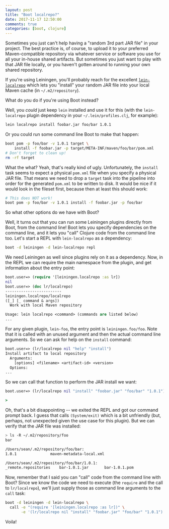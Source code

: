 ```yaml
---
layout: post
title: "Boot localrepo?"
date: 2017-11-17 12:50:00
comments: true
categories: [boot, clojure]
---
```

Sometimes you just can't help having a "random 3rd part JAR file" in your project. The best practice is, of course, to upload it to your preferred Maven-compatible repository via whatever service or software you use for all your in-house shared artifacts. But sometimes you just want to play with that JAR file locally, or you haven't gotten around to running your own shared repository.

If you're using Leiningen, you'll probably reach for the excellent [`lein-localrepo`](https://github.com/kumarshantanu/lein-localrepo) which lets you "install" your random JAR file into your local Maven cache (in `~/.m2/repository`).

What do you do if you're using Boot instead?<!-- more -->

Well, you _could_ just keep `lein` installed and use it for this (with the `lein-localrepo` plugin dependency in your `~/.lein/profiles.clj`, for example):

``` bash
lein localrepo install foobar.jar foo/bar 1.0.1
```

Or you could run some command line Boot to make that happen:

``` bash
boot pom -p foo/bar -v 1.0.1 target \
    install -f foobar.jar -p target/META-INF/maven/foo/bar/pom.xml
# Don't forget to clean up!
rm -rf target
```

What the what? Yeah, that's really kind of ugly. Unfortunately, the `install` task seems to expect a physical `pom.xml` file when you specify a physical JAR file. That means we need to drop a `target` task into the pipeline into order for the generated `pom.xml` to be written to disk. It would be nice if it would look in the fileset first, because then at least this should work:

``` bash
# This does NOT work!
boot pom -p foo/bar -v 1.0.1 install -f foobar.jar -p foo/bar
```

So what other options do we have with Boot?

Well, it turns out that you can run some Leiningen plugins directly from Boot, from the command line! Boot lets you specify dependencies on the command line, and it lets you "call" Clojure code from the command line too. Let's start a REPL with `lein-localrepo` as a dependency:

``` bash
boot -d leiningen -d lein-localrepo repl
```

We need Leiningen as well since plugins rely on it as a dependency. Now, in the REPL we can require the main namespace from the plugin, and get information about the entry point:

``` clojure
boot.user=> (require '[leiningen.localrepo :as lr])
nil
boot.user=> (doc lr/localrepo)
-------------------------
leiningen.localrepo/localrepo
([_] [_ command & args])
  Work with local Maven repository

Usage: lein localrepo <command> (commands are listed below)
...
```

For any given plugin, `lein-foo`, the entry point is `leiningen.foo/foo`. Note that it is called with an unused argument and then the actual command line arguments. So we can ask for help on the `install` command:

``` clojure
boot.user=> (lr/localrepo nil "help" "install")
Install artifact to local repository
  Arguments:
    [options] <filename> <artifact-id> <version>
  Options:
...
```

So we can call that function to perform the JAR install we want:

``` clojure
boot.user=> (lr/localrepo nil "install" "foobar.jar" "foo/bar" "1.0.1")

>
```

Oh, that's a bit disappointing -- we exited the REPL and got our command prompt back. I guess that calls `(System/exit)` which is a bit unfriendly (but, perhaps, not unexpected given the use case for this plugin). But we can verify that the JAR file was installed:

``` bash
> ls -R ~/.m2/repository/foo
bar

/Users/sean/.m2/repository/foo/bar:
1.0.1				maven-metadata-local.xml

/Users/sean/.m2/repository/foo/bar/1.0.1:
_remote.repositories	bar-1.0.1.jar		bar-1.0.1.pom
```

Now, remember that I said you can "call" code from the command line with Boot? Since we know the code we need to execute (the `require` and the call to `lr/localrepo`), we'll just supply those as command line arguments to the `call` task:

``` bash
boot -d leiningen -d lein-localrepo \
  call -e "(require '[leiningen.localrepo :as lr])" \
       -e '(lr/localrepo nil "install" "foobar.jar" "foo/bar" "1.0.1")'
```

Voila!
